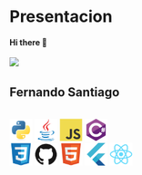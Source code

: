 

<!DOCTYPE html>
<html lang="es">
<head>
	<meta charset="UTF-8">
	<h1> Presentacion </h1> 
	<h4>Hi there 👋</h4>
	<meta name="viewport" content="width=device-width, user-scalable=yes, initial-scale=1.0, maximum-scale=3.0, minimum-scale=1.0">

</head>  
<body>
  <img src="https://i.pinimg.com/564x/95/10/10/951010be943b5956761d78a607be57eb.jpg" width="200"/>
  <h2>Fernando Santiago</h2>
  <br/>

  <div content="center">
  
  <img src="https://github.com/devicons/devicon/blob/master/icons/python/python-original.svg" width="40" alt="Python"/>
  <img src="https://github.com/devicons/devicon/blob/master/icons/java/java-original.svg" width="40" alt="Java"/>
  <img src="https://github.com/devicons/devicon/blob/master/icons/javascript/javascript-original.svg" width="40" alt="JavaScript"/>
  <img src="https://github.com/devicons/devicon/blob/master/icons/csharp/csharp-original.svg" width="40" alt="Csharp"/> 
  <br/>
  <img src="https://github.com/devicons/devicon/blob/master/icons/css3/css3-original.svg" width="40" alt="Css3"/>
  <img src="https://github.com/devicons/devicon/blob/master/icons/github/github-original.svg" width="40" alt="GitHub"/>
  <img src="https://github.com/devicons/devicon/blob/master/icons/html5/html5-original.svg" width="40" alt="HTML5"/>
  <img src="https://github.com/devicons/devicon/blob/master/icons/flutter/flutter-original.svg" width="40" alt="Flutter"/>
  <img src="https://github.com/devicons/devicon/blob/master/icons/react/react-original.svg" width="40" alt="React"/>
  </div>
</body>
</html>
